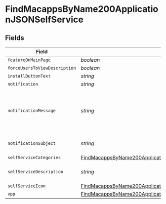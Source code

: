 # FindMacappsByName200ApplicationJSONSelfService


## Fields

| Field                                                                                                                                                                   | Type                                                                                                                                                                    | Required                                                                                                                                                                | Description                                                                                                                                                             | Example                                                                                                                                                                 |
| ----------------------------------------------------------------------------------------------------------------------------------------------------------------------- | ----------------------------------------------------------------------------------------------------------------------------------------------------------------------- | ----------------------------------------------------------------------------------------------------------------------------------------------------------------------- | ----------------------------------------------------------------------------------------------------------------------------------------------------------------------- | ----------------------------------------------------------------------------------------------------------------------------------------------------------------------- |
| `featureOnMainPage`                                                                                                                                                     | *boolean*                                                                                                                                                               | :heavy_minus_sign:                                                                                                                                                      | N/A                                                                                                                                                                     |                                                                                                                                                                         |
| `forceUsersToViewDescription`                                                                                                                                           | *boolean*                                                                                                                                                               | :heavy_minus_sign:                                                                                                                                                      | N/A                                                                                                                                                                     |                                                                                                                                                                         |
| `installButtonText`                                                                                                                                                     | *string*                                                                                                                                                                | :heavy_minus_sign:                                                                                                                                                      | N/A                                                                                                                                                                     | Install                                                                                                                                                                 |
| `notification`                                                                                                                                                          | *string*                                                                                                                                                                | :heavy_minus_sign:                                                                                                                                                      | N/A                                                                                                                                                                     |                                                                                                                                                                         |
| `notificationMessage`                                                                                                                                                   | *string*                                                                                                                                                                | :heavy_minus_sign:                                                                                                                                                      | N/A                                                                                                                                                                     | You can install TextWrangler by clicking this link or going to Self Service                                                                                             |
| `notificationSubject`                                                                                                                                                   | *string*                                                                                                                                                                | :heavy_minus_sign:                                                                                                                                                      | N/A                                                                                                                                                                     | TextWrangler is Available to Install                                                                                                                                    |
| `selfServiceCategories`                                                                                                                                                 | [FindMacappsByName200ApplicationJSONSelfServiceSelfServiceCategories](../../models/operations/findmacappsbyname200applicationjsonselfserviceselfservicecategories.md)[] | :heavy_minus_sign:                                                                                                                                                      | N/A                                                                                                                                                                     |                                                                                                                                                                         |
| `selfServiceDescription`                                                                                                                                                | *string*                                                                                                                                                                | :heavy_minus_sign:                                                                                                                                                      | N/A                                                                                                                                                                     | Installs the TextWrangler application                                                                                                                                   |
| `selfServiceIcon`                                                                                                                                                       | [FindMacappsByName200ApplicationJSONSelfServiceSelfServiceIcon](../../models/operations/findmacappsbyname200applicationjsonselfserviceselfserviceicon.md)               | :heavy_minus_sign:                                                                                                                                                      | N/A                                                                                                                                                                     |                                                                                                                                                                         |
| `vpp`                                                                                                                                                                   | [FindMacappsByName200ApplicationJSONSelfServiceVpp](../../models/operations/findmacappsbyname200applicationjsonselfservicevpp.md)                                       | :heavy_minus_sign:                                                                                                                                                      | N/A                                                                                                                                                                     |                                                                                                                                                                         |